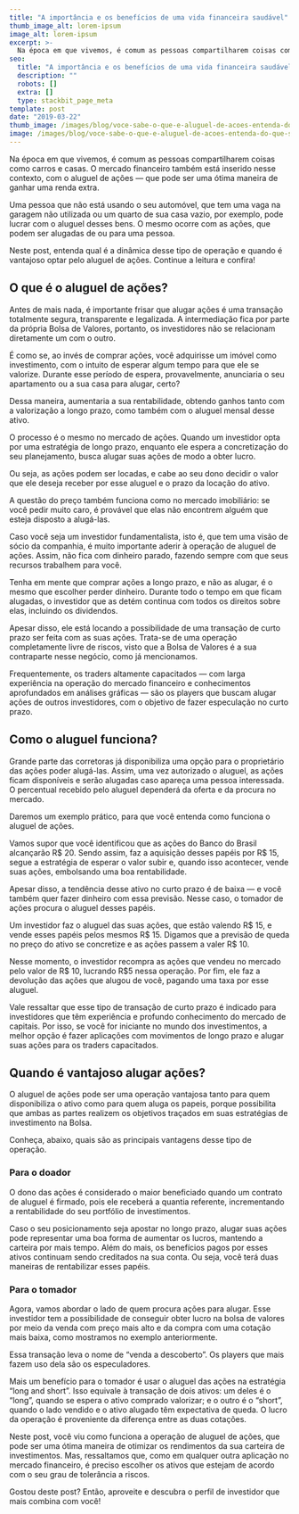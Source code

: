```yaml
---
title: "A importância e os benefícios de uma vida financeira saudável"
thumb_image_alt: lorem-ipsum
image_alt: lorem-ipsum
excerpt: >-
  Na época em que vivemos, é comum as pessoas compartilharem coisas como carros e casas. O mercado financeiro também está inserido nesse contexto, com o aluguel de ações — que pode ser uma ótima maneira de ganhar uma renda extra.
seo:
  title: "A importância e os benefícios de uma vida financeira saudável"
  description: ""
  robots: []
  extra: []
  type: stackbit_page_meta
template: post
date: "2019-03-22"
thumb_image: /images/blog/voce-sabe-o-que-e-aluguel-de-acoes-entenda-do-que-se-trata.jpg
image: /images/blog/voce-sabe-o-que-e-aluguel-de-acoes-entenda-do-que-se-trata.jpg
---
```


Na época em que vivemos, é comum as pessoas compartilharem coisas como carros e casas. O mercado financeiro também está inserido nesse contexto, com o aluguel de ações — que pode ser uma ótima maneira de ganhar uma renda extra.

Uma pessoa que não está usando o seu automóvel, que tem uma vaga na garagem não utilizada ou um quarto de sua casa vazio, por exemplo, pode lucrar com o aluguel desses bens. O mesmo ocorre com as ações, que podem ser alugadas de ou para uma pessoa.

Neste post, entenda qual é a dinâmica desse tipo de operação e quando é vantajoso optar pelo aluguel de ações. Continue a leitura e confira!

## O que é o aluguel de ações?

Antes de mais nada, é importante frisar que alugar ações é uma transação totalmente segura, transparente e legalizada. A intermediação fica por parte da própria Bolsa de Valores, portanto, os investidores não se relacionam diretamente um com o outro.

É como se, ao invés de comprar ações, você adquirisse um imóvel como investimento, com o intuito de esperar algum tempo para que ele se valorize. Durante esse período de espera, provavelmente, anunciaria o seu apartamento ou a sua casa para alugar, certo?

Dessa maneira, aumentaria a sua rentabilidade, obtendo ganhos tanto com a valorização a longo prazo, como também com o aluguel mensal desse ativo.

O processo é o mesmo no mercado de ações. Quando um investidor opta por uma estratégia de longo prazo, enquanto ele espera a concretização do seu planejamento, busca alugar suas ações de modo a obter lucro.

Ou seja, as ações podem ser locadas, e cabe ao seu dono decidir o valor que ele deseja receber por esse aluguel e o prazo da locação do ativo.

A questão do preço também funciona como no mercado imobiliário: se você pedir muito caro, é provável que elas não encontrem alguém que esteja disposto a alugá-las.

Caso você seja um investidor fundamentalista, isto é, que tem uma visão de sócio da companhia, é muito importante aderir à operação de aluguel de ações. Assim, não fica com dinheiro parado, fazendo sempre com que seus recursos trabalhem para você.

Tenha em mente que comprar ações a longo prazo, e não as alugar, é o mesmo que escolher perder dinheiro. Durante todo o tempo em que ficam alugadas, o investidor que as detém continua com todos os direitos sobre elas, incluindo os dividendos.

Apesar disso, ele está locando a possibilidade de uma transação de curto prazo ser feita com as suas ações. Trata-se de uma operação completamente livre de riscos, visto que a Bolsa de Valores é a sua contraparte nesse negócio, como já mencionamos.

Frequentemente, os traders altamente capacitados — com larga experiência na operação do mercado financeiro e conhecimentos aprofundados em análises gráficas — são os players que buscam alugar ações de outros investidores, com o objetivo de fazer especulação no curto prazo.

## Como o aluguel funciona?

Grande parte das corretoras já disponibiliza uma opção para o proprietário das ações poder alugá-las. Assim, uma vez autorizado o aluguel, as ações ficam disponíveis e serão alugadas caso apareça uma pessoa interessada. O percentual recebido pelo aluguel dependerá da oferta e da procura no mercado.

Daremos um exemplo prático, para que você entenda como funciona o aluguel de ações.

Vamos supor que você identificou que as ações do Banco do Brasil alcançarão R$ 20. Sendo assim, faz a aquisição desses papéis por R$ 15, segue a estratégia de esperar o valor subir e, quando isso acontecer, vende suas ações, embolsando uma boa rentabilidade.

Apesar disso, a tendência desse ativo no curto prazo é de baixa — e você também quer fazer dinheiro com essa previsão. Nesse caso, o tomador de ações procura o aluguel desses papéis.

Um investidor faz o aluguel das suas ações, que estão valendo R$ 15, e vende esses papéis pelos mesmos R$ 15. Digamos que a previsão de queda no preço do ativo se concretize e as ações passem a valer R$ 10.

Nesse momento, o investidor recompra as ações que vendeu no mercado pelo valor de R$ 10, lucrando R$5 nessa operação. Por fim, ele faz a devolução das ações que alugou de você, pagando uma taxa por esse aluguel.

Vale ressaltar que esse tipo de transação de curto prazo é indicado para investidores que têm experiência e profundo conhecimento do mercado de capitais. Por isso, se você for iniciante no mundo dos investimentos, a melhor opção é fazer aplicações com movimentos de longo prazo e alugar suas ações para os traders capacitados.

## Quando é vantajoso alugar ações?

O aluguel de ações pode ser uma operação vantajosa tanto para quem disponibiliza o ativo como para quem aluga os papeis, porque possibilita que ambas as partes realizem os objetivos traçados em suas estratégias de investimento na Bolsa.

Conheça, abaixo, quais são as principais vantagens desse tipo de operação.

### Para o doador

O dono das ações é considerado o maior beneficiado quando um contrato de aluguel é firmado, pois ele receberá a quantia referente, incrementando a rentabilidade do seu portfólio de investimentos.

Caso o seu posicionamento seja apostar no longo prazo, alugar suas ações pode representar uma boa forma de aumentar os lucros, mantendo a carteira por mais tempo. Além do mais, os benefícios pagos por esses ativos continuam sendo creditados na sua conta. Ou seja, você terá duas maneiras de rentabilizar esses papéis.

### Para o tomador

Agora, vamos abordar o lado de quem procura ações para alugar. Esse investidor tem a possibilidade de conseguir obter lucro na bolsa de valores por meio da venda com preço mais alto e da compra com uma cotação mais baixa, como mostramos no exemplo anteriormente.

Essa transação leva o nome de “venda a descoberto”. Os players que mais fazem uso dela são os especuladores.

Mais um benefício para o tomador é usar o aluguel das ações na estratégia “long and short”. Isso equivale à transação de dois ativos: um deles é o “long”, quando se espera o ativo comprado valorizar; e o outro é o “short”, quando o lado vendido e o ativo alugado têm expectativa de queda. O lucro da operação é proveniente da diferença entre as duas cotações.

Neste post, você viu como funciona a operação de aluguel de ações, que pode ser uma ótima maneira de otimizar os rendimentos da sua carteira de investimentos. Mas, ressaltamos que, como em qualquer outra aplicação no mercado financeiro, é preciso escolher os ativos que estejam de acordo com o seu grau de tolerância a riscos.

Gostou deste post? Então, aproveite e descubra o perfil de investidor que mais combina com você!
